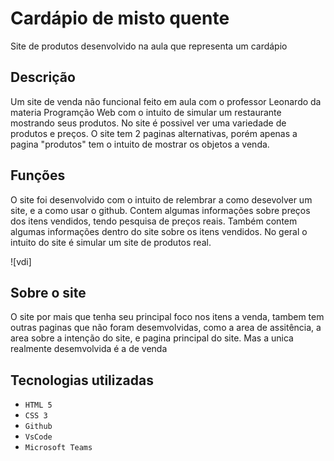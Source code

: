 # Cardápio de misto quente
Site de produtos desenvolvido na aula que representa um cardápio 

## Descrição 
Um site de venda não funcional feito em aula com o professor Leonardo da materia Programção Web com o intuito de simular um restaurante mostrando seus produtos. No site é possivel ver uma variedade de produtos e preços. O site tem 2 paginas alternativas, porém apenas a pagina "produtos" tem o intuito de mostrar os objetos a venda.

## Funções
O site foi desenvolvido com o intuito de relembrar a como desevolver um site, e a como usar o github. Contem algumas informações sobre preços dos itens vendidos, tendo pesquisa de preços reais. Também contem algumas informações dentro do site sobre os itens vendidos. No geral o intuito do site é simular um site de produtos real.

![vdi]

## Sobre o site
O site por mais que tenha seu principal foco nos itens a venda, tambem tem outras paginas que não foram desemvolvidas, como a area de assitência, a area sobre a intenção do site, e pagina principal do site. Mas a unica realmente desemvolvida é a de venda

## Tecnologias utilizadas 

* ``HTML 5``
* ``CSS 3``
* ``Github``
* ``VsCode``
* ``Microsoft Teams``
